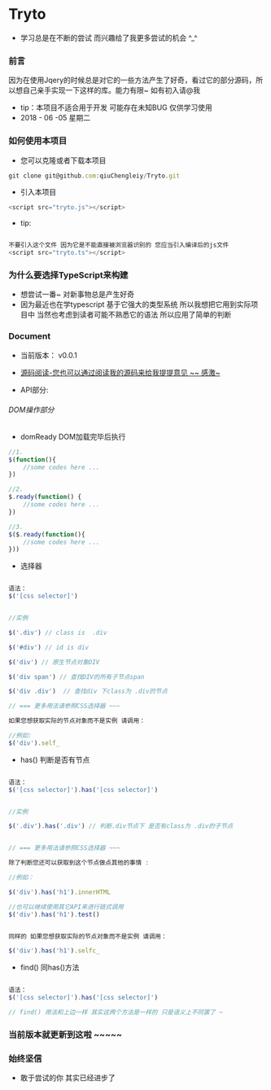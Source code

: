 # Tryto

* 学习总是在不断的尝试 而兴趣给了我更多尝试的机会 ^_^
### 前言
因为在使用Jqery的时候总是对它的一些方法产生了好奇，看过它的部分源码，所以想自己亲手实现一下这样的库。能力有限~  如有初入请@我
* tip：本项目不适合用于开发 可能存在未知BUG 仅供学习使用 
* 2018 - 06 -05 星期二 

### 如何使用本项目

* 您可以克隆或者下载本项目
```js
git clone git@github.com:qiuChengleiy/Tryto.git

```

* 引入本项目
```js
<script src="tryto.js"></script>
```

* tip:
```js

不要引入这个文件 因为它是不能直接被浏览器识别的 您应当引入编译后的js文件
<script src="tryto.ts"></script>

```

### 为什么要选择TypeScript来构建

* 想尝试一番~ 对新事物总是产生好奇
* 因为最近也在学typescript 基于它强大的类型系统 所以我想把它用到实际项目中 当然也考虑到读者可能不熟悉它的语法 所以应用了简单的判断


### Document

* 当前版本： v0.0.1

* [源码阅读-您也可以通过阅读我的源码来给我提提意见 ~~ 感激~](doc.md)

* API部分:

###### DOM操作部分

* domReady DOM加载完毕后执行

```js
//1.
$(function(){
	//some codes here ...
})

//2.
$.ready(function() {
	//some codes here ...
})

//3.
$($.ready(function(){
	//some codes here ...
}))
```

* 选择器

```js

语法：
$('[css selector]')


//实例 

$('.div') // class is  .div

$('#div') // id is div

$('div') // 原生节点对象DIV

$('div span') // 查找DIV的所有子节点span

$('div .div')  // 查找div 下class为 .div的节点

// === 更多用法请参照CSS选择器 ~~~

如果您想获取实际的节点对象而不是实例 请调用：

//例如:
$('div').self_

```

* has()  判断是否有节点

```js

语法：
$('[css selector]').has('[css selector]')


//实例 

$('.div').has('.div') // 判断.div节点下 是否有class为 .div的子节点


// === 更多用法请参照CSS选择器 ~~~

除了判断您还可以获取到这个节点做点其他的事情 :

//例如：

$('div').has('h1').innerHTML

//也可以继续使用其它API来进行链式调用
$('div').has('h1').test()  


同样的 如果您想获取实际的节点对象而不是实例 请调用：

$('div').has('h1').selfc_

```

* find() 同has()方法
```js

语法：
$('[css selector]').has('[css selector]')

// find() 用法和上边一样 其实这两个方法是一样的 只是语义上不同罢了 ~


```


### 当前版本就更新到这啦 ~~~~~


### 始终坚信

* 敢于尝试的你 其实已经进步了




